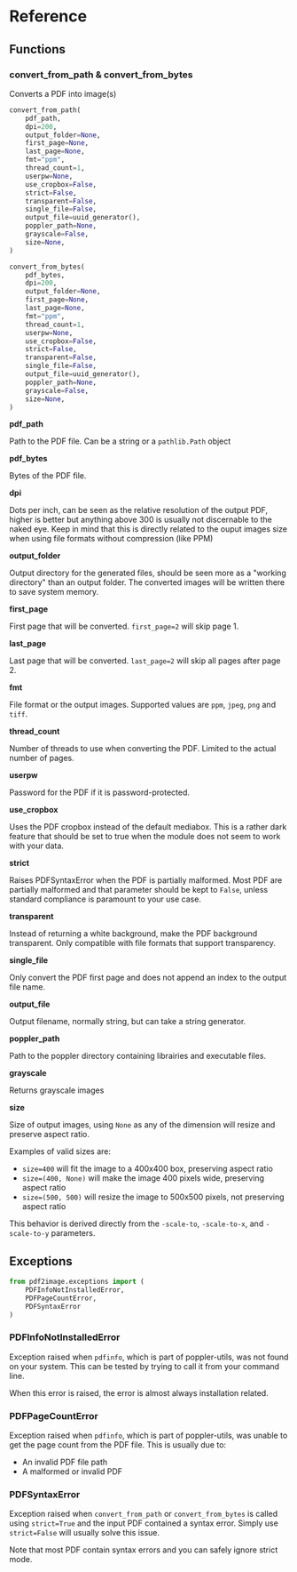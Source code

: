 # Reference

## Functions

### convert_from_path & convert_from_bytes

Converts a PDF into image(s) 

```py
convert_from_path(
    pdf_path,
    dpi=200,
    output_folder=None,
    first_page=None,
    last_page=None,
    fmt="ppm",
    thread_count=1,
    userpw=None,
    use_cropbox=False,
    strict=False,
    transparent=False,
    single_file=False,
    output_file=uuid_generator(),
    poppler_path=None,
    grayscale=False,
    size=None,
)

convert_from_bytes(
    pdf_bytes,
    dpi=200,
    output_folder=None,
    first_page=None,
    last_page=None,
    fmt="ppm",
    thread_count=1,
    userpw=None,
    use_cropbox=False,
    strict=False,
    transparent=False,
    single_file=False,
    output_file=uuid_generator(),
    poppler_path=None,
    grayscale=False,
    size=None,
)
```

**pdf_path**

Path to the PDF file. Can be a string or a `pathlib.Path` object

**pdf_bytes**

Bytes of the PDF file.

**dpi**

Dots per inch, can be seen as the relative resolution of the output PDF, higher is better but anything above 300 is usually not discernable to the naked eye. Keep in mind that this is directly related to the ouput images size when using file formats without compression (like PPM)

**output_folder**

Output directory for the generated files, should be seen more as a "working directory" than an output folder. The converted images will be written there to save system memory.

**first_page**

First page that will be converted. `first_page=2` will skip page 1.

**last_page**

Last page that will be converted. `last_page=2` will skip all pages after page 2.

**fmt**

File format or the output images. Supported values are `ppm`, `jpeg`, `png` and `tiff`.

**thread_count**

Number of threads to use when converting the PDF. Limited to the actual number of pages.

**userpw**

Password for the PDF if it is password-protected.

**use_cropbox**

Uses the PDF cropbox instead of the default mediabox. This is a rather dark feature that should be set to true when the module does not seem to work with your data.

**strict**

Raises PDFSyntaxError when the PDF is partially malformed. Most PDF are partially malformed and that parameter should be kept to `False`, unless standard compliance is paramount to your use case.

**transparent**

Instead of returning a white background, make the PDF background transparent. Only compatible with file formats that support transparency.

**single_file**

Only convert the PDF first page and does not append an index to the output file name.

**output_file**

Output filename, normally string, but can take a string generator.

**poppler_path**

Path to the poppler directory containing librairies and executable files.

**grayscale**

Returns grayscale images

**size**

Size of output images, using `None` as any of the dimension will resize and preserve aspect ratio. 

Examples of valid sizes are:

- `size=400` will fit the image to a 400x400 box, preserving aspect ratio
- `size=(400, None)` will make the image 400 pixels wide, preserving aspect ratio
- `size=(500, 500)` will resize the image to 500x500 pixels, not preserving aspect ratio

This behavior is derived directly from the `-scale-to`, `-scale-to-x`, and `-scale-to-y` parameters.

## Exceptions

```py
from pdf2image.exceptions import (
    PDFInfoNotInstalledError,
    PDFPageCountError,
    PDFSyntaxError
)
```

### PDFInfoNotInstalledError

Exception raised when `pdfinfo`, which is part of poppler-utils, was not found on your system. This can be tested by trying to call it from your command line.

When this error is raised, the error is almost always installation related.

### PDFPageCountError

Exception raised when `pdfinfo`, which is part of poppler-utils, was unable to get the page count from the PDF file. This is usually due to:

- An invalid PDF file path
- A malformed or invalid PDF

### PDFSyntaxError

Exception raised when `convert_from_path` or `convert_from_bytes` is called using `strict=True` and the input PDF contained a syntax error. Simply use `strict=False` will usually solve this issue.

Note that most PDF contain syntax errors and you can safely ignore strict mode.